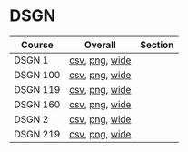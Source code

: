 # DSGN

| Course | Overall | Section |
| ------ | ------- | ------- |
| DSGN 1 | [csv](https://github.com/UCSD-Historical-Enrollment-Data/2025Spring/blob/main/overall/DSGN%201.csv), [png](https://raw.githubusercontent.com/UCSD-Historical-Enrollment-Data/2025Spring/main/plot_overall/DSGN%201.png), [wide](https://raw.githubusercontent.com/UCSD-Historical-Enrollment-Data/2025Spring/main/plot_overall_wide/DSGN%201.png) |  |
| DSGN 100 | [csv](https://github.com/UCSD-Historical-Enrollment-Data/2025Spring/blob/main/overall/DSGN%20100.csv), [png](https://raw.githubusercontent.com/UCSD-Historical-Enrollment-Data/2025Spring/main/plot_overall/DSGN%20100.png), [wide](https://raw.githubusercontent.com/UCSD-Historical-Enrollment-Data/2025Spring/main/plot_overall_wide/DSGN%20100.png) |  |
| DSGN 119 | [csv](https://github.com/UCSD-Historical-Enrollment-Data/2025Spring/blob/main/overall/DSGN%20119.csv), [png](https://raw.githubusercontent.com/UCSD-Historical-Enrollment-Data/2025Spring/main/plot_overall/DSGN%20119.png), [wide](https://raw.githubusercontent.com/UCSD-Historical-Enrollment-Data/2025Spring/main/plot_overall_wide/DSGN%20119.png) |  |
| DSGN 160 | [csv](https://github.com/UCSD-Historical-Enrollment-Data/2025Spring/blob/main/overall/DSGN%20160.csv), [png](https://raw.githubusercontent.com/UCSD-Historical-Enrollment-Data/2025Spring/main/plot_overall/DSGN%20160.png), [wide](https://raw.githubusercontent.com/UCSD-Historical-Enrollment-Data/2025Spring/main/plot_overall_wide/DSGN%20160.png) |  |
| DSGN 2 | [csv](https://github.com/UCSD-Historical-Enrollment-Data/2025Spring/blob/main/overall/DSGN%202.csv), [png](https://raw.githubusercontent.com/UCSD-Historical-Enrollment-Data/2025Spring/main/plot_overall/DSGN%202.png), [wide](https://raw.githubusercontent.com/UCSD-Historical-Enrollment-Data/2025Spring/main/plot_overall_wide/DSGN%202.png) |  |
| DSGN 219 | [csv](https://github.com/UCSD-Historical-Enrollment-Data/2025Spring/blob/main/overall/DSGN%20219.csv), [png](https://raw.githubusercontent.com/UCSD-Historical-Enrollment-Data/2025Spring/main/plot_overall/DSGN%20219.png), [wide](https://raw.githubusercontent.com/UCSD-Historical-Enrollment-Data/2025Spring/main/plot_overall_wide/DSGN%20219.png) |  |
